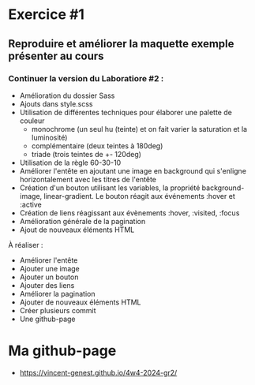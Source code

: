 # Exercice #1

## Reproduire et améliorer la maquette exemple présenter au cours

### Continuer la version du Laboratiore #2 :

-   Amélioration du dossier Sass
-   Ajouts dans style.scss
-   Utilisation de différentes techniques pour élaborer une palette de couleur
    -   monochrome (un seul hu (teinte) et on fait varier la saturation et la luminosité)
    -   complémentaire (deux teintes à 180deg)
    -   triade (trois teintes de +- 120deg)
-   Utilisation de la règle 60-30-10
-   Améliorer l'entête en ajoutant une image en background qui s'enligne horizontalement avec les titres de l'entête
-   Création d'un bouton utilisant les variables, la propriété background-image, linear-gradient. Le bouton réagit aux événements :hover et :active
-   Création de liens réagissant aux évènements :hover, :visited, :focus
-   Amélioration générale de la pagination
-   Ajout de nouveaux éléments HTML

À réaliser :

-   Améliorer l'entête
-   Ajouter une image
-   Ajouter un bouton
-   Ajouter des liens
-   Améliorer la pagination
-   Ajouter de nouveaux éléments HTML
-   Créer plusieurs commit
-   Une github-page

# Ma github-page

-   https://vincent-genest.github.io/4w4-2024-gr2/
